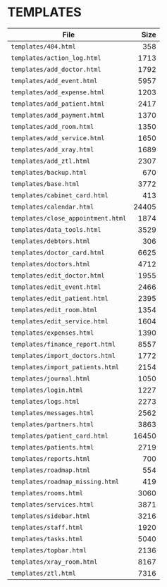 # TEMPLATES

| File | Size |
|---|---:|
| `templates/404.html` | 358 |
| `templates/action_log.html` | 1713 |
| `templates/add_doctor.html` | 1792 |
| `templates/add_event.html` | 5957 |
| `templates/add_expense.html` | 1203 |
| `templates/add_patient.html` | 2417 |
| `templates/add_payment.html` | 1370 |
| `templates/add_room.html` | 1350 |
| `templates/add_service.html` | 1650 |
| `templates/add_xray.html` | 1689 |
| `templates/add_ztl.html` | 2307 |
| `templates/backup.html` | 670 |
| `templates/base.html` | 3772 |
| `templates/cabinet_card.html` | 413 |
| `templates/calendar.html` | 24405 |
| `templates/close_appointment.html` | 1874 |
| `templates/data_tools.html` | 3529 |
| `templates/debtors.html` | 306 |
| `templates/doctor_card.html` | 6625 |
| `templates/doctors.html` | 4712 |
| `templates/edit_doctor.html` | 1955 |
| `templates/edit_event.html` | 2466 |
| `templates/edit_patient.html` | 2395 |
| `templates/edit_room.html` | 1354 |
| `templates/edit_service.html` | 1604 |
| `templates/expenses.html` | 1390 |
| `templates/finance_report.html` | 8557 |
| `templates/import_doctors.html` | 1772 |
| `templates/import_patients.html` | 2154 |
| `templates/journal.html` | 1050 |
| `templates/login.html` | 1227 |
| `templates/logs.html` | 2273 |
| `templates/messages.html` | 2562 |
| `templates/partners.html` | 3863 |
| `templates/patient_card.html` | 16450 |
| `templates/patients.html` | 2719 |
| `templates/reports.html` | 700 |
| `templates/roadmap.html` | 554 |
| `templates/roadmap_missing.html` | 419 |
| `templates/rooms.html` | 3060 |
| `templates/services.html` | 3871 |
| `templates/sidebar.html` | 3216 |
| `templates/staff.html` | 1920 |
| `templates/tasks.html` | 5040 |
| `templates/topbar.html` | 2136 |
| `templates/xray_room.html` | 8167 |
| `templates/ztl.html` | 7316 |
